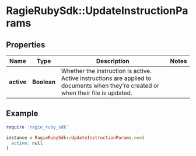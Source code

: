 # RagieRubySdk::UpdateInstructionParams

## Properties

| Name | Type | Description | Notes |
| ---- | ---- | ----------- | ----- |
| **active** | **Boolean** | Whether the instruction is active. Active instructions are applied to documents when they&#39;re created or when their file is updated. |  |

## Example

```ruby
require 'ragie_ruby_sdk'

instance = RagieRubySdk::UpdateInstructionParams.new(
  active: null
)
```

